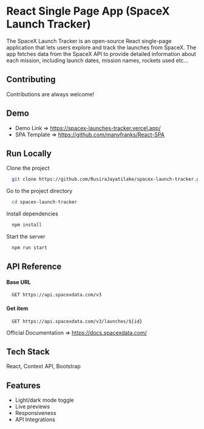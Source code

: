 # React Single Page App (SpaceX Launch Tracker)

The SpaceX Launch Tracker is an open-source React single-page application that lets users explore and track the launches from SpaceX. The app fetches data from the SpaceX API to provide detailed information about each mission, including launch dates, mission names, rockets used etc...

## Contributing

Contributions are always welcome!

## Demo

- Demo Link => https://spacex-launches-tracker.vercel.app/
- SPA Template => https://github.com/manyfranks/React-SPA

## Run Locally

Clone the project

```bash
  git clone https://github.com/RusiraJayatilake/spacex-launch-tracker.git
```

Go to the project directory

```bash
  cd spacex-launch-tracker
```

Install dependencies

```bash
  npm install
```

Start the server

```bash
  npm run start
```

## API Reference

#### Base URL

```http
  GET https://api.spacexdata.com/v3
```

#### Get item

```http
  GET https://api.spacexdata.com/v3/launches/${id}
```

Official Documentation => https://docs.spacexdata.com/

## Tech Stack

React, Context API, Bootstrap

## Features

- Light/dark mode toggle
- Live previews
- Responsiveness
- API Integrations
